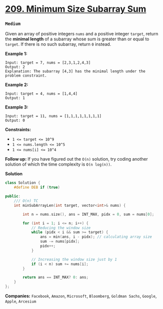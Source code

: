 # [209. Minimum Size Subarray Sum](https://leetcode.com/problems/minimum-size-subarray-sum/description/)
### `Medium`

Given an array of positive integers `nums` and a positive integer `target`, return the **minimal length**  of a subarray whose sum is greater than or equal to `target`. If there is no such subarray, return `0` instead.

**Example 1:** 

```
Input: target = 7, nums = [2,3,1,2,4,3]
Output: 2
Explanation: The subarray [4,3] has the minimal length under the problem constraint.
```

**Example 2:** 

```
Input: target = 4, nums = [1,4,4]
Output: 1
```

**Example 3:** 

```
Input: target = 11, nums = [1,1,1,1,1,1,1,1]
Output: 0
```

**Constraints:** 

- `1 <= target <= 10^9`
- `1 <= nums.length <= 10^5`
- `1 <= nums[i] <= 10^4`

**Follow up:**  If you have figured out the `O(n)` solution, try coding another solution of which the time complexity is `O(n log(n))`.

**Solution**
```CPP
class Solution {
    #define DEB if (true) 

public:
    /// O(n) TC
    int minSubArrayLen(int target, vector<int>& nums) {

        int n = nums.size(), ans = INT_MAX, pidx = 0, sum = nums[0];

        for (int i = 1; i <= n; i++) {
            // Reducing the window size
            while (pidx < i && sum >= target) {
                ans = min(ans, i - pidx); // calculating array size
                sum -= nums[pidx];
                pidx++;
            }

            // Increasing the window size just by 1
            if (i < n) sum += nums[i];
        }

        return ans == INT_MAX? 0: ans;
    }
};
```

**Companies:** `Facebook`, `Amazon`, `Microsoft`, `Bloomberg`, `Goldman Sachs`, `Google`, `Apple`, `Arcesium`